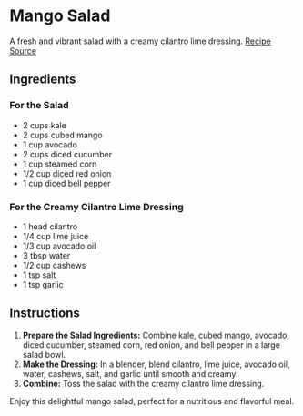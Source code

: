 # Mango Salad

A fresh and vibrant salad with a creamy cilantro lime dressing. [Recipe Source](https://www.instagram.com/p/CoQUCKUpwww/)

## Ingredients

### For the Salad

- 2 cups kale
- 2 cups cubed mango
- 1 cup avocado
- 2 cups diced cucumber
- 1 cup steamed corn
- 1/2 cup diced red onion
- 1 cup diced bell pepper

### For the Creamy Cilantro Lime Dressing

- 1 head cilantro
- 1/4 cup lime juice
- 1/3 cup avocado oil
- 3 tbsp water
- 1/2 cup cashews
- 1 tsp salt
- 1 tsp garlic

## Instructions

1. **Prepare the Salad Ingredients:** Combine kale, cubed mango, avocado, diced cucumber, steamed corn, red onion, and bell pepper in a large salad bowl.
2. **Make the Dressing:** In a blender, blend cilantro, lime juice, avocado oil, water, cashews, salt, and garlic until smooth and creamy.
3. **Combine:** Toss the salad with the creamy cilantro lime dressing.

Enjoy this delightful mango salad, perfect for a nutritious and flavorful meal.

